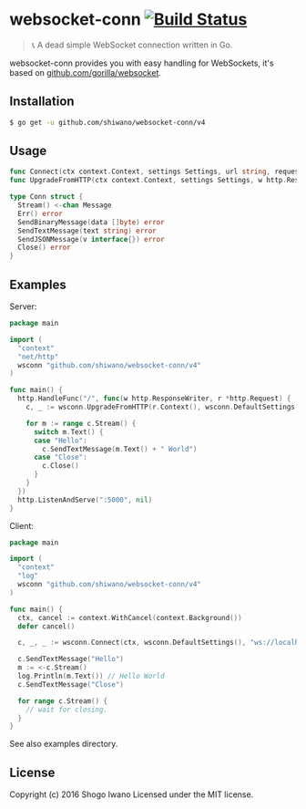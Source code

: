 # websocket-conn [![Build Status](https://secure.travis-ci.org/shiwano/websocket-conn.png?branch=master)](http://travis-ci.org/shiwano/websocket-conn)

> :telephone_receiver: A dead simple WebSocket connection written in Go.

websocket-conn provides you with easy handling for WebSockets, it's based on [github.com/gorilla/websocket](https://github.com/gorilla/websocket).

## Installation

```bash
$ go get -u github.com/shiwano/websocket-conn/v4
```

## Usage

```go
func Connect(ctx context.Context, settings Settings, url string, requestHeader http.Header) (*Conn *http.Response, error)
func UpgradeFromHTTP(ctx context.Context, settings Settings, w http.ResponseWriter, r *http.Request) (*Conn, error)

type Conn struct {
  Stream() <-chan Message
  Err() error
  SendBinaryMessage(data []byte) error
  SendTextMessage(text string) error
  SendJSONMessage(v interface{}) error
  Close() error
}
```

## Examples

Server:

```go
package main

import (
  "context"
  "net/http"
  wsconn "github.com/shiwano/websocket-conn/v4"
)

func main() {
  http.HandleFunc("/", func(w http.ResponseWriter, r *http.Request) {
    c, _ := wsconn.UpgradeFromHTTP(r.Context(), wsconn.DefaultSettings(), w, r)

    for m := range c.Stream() {
      switch m.Text() {
      case "Hello":
        c.SendTextMessage(m.Text() + " World")
      case "Close":
        c.Close()
      }
    }
  })
  http.ListenAndServe(":5000", nil)
}
```

Client:

```go
package main

import (
  "context"
  "log"
  wsconn "github.com/shiwano/websocket-conn/v4"
)

func main() {
  ctx, cancel := context.WithCancel(context.Background())
  defer cancel()

  c, _, _ := wsconn.Connect(ctx, wsconn.DefaultSettings(), "ws://localhost:5000", nil)

  c.SendTextMessage("Hello")
  m := <-c.Stream()
  log.Println(m.Text()) // Hello World
  c.SendTextMessage("Close")

  for range c.Stream() {
    // wait for closing.
  }
}
```

See also examples directory.

## License

Copyright (c) 2016 Shogo Iwano
Licensed under the MIT license.
